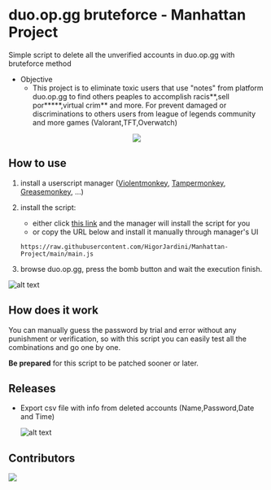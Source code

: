# duo.op.gg bruteforce - Manhattan Project
Simple script to delete all the unverified accounts in duo.op.gg with bruteforce method
- Objective
     - This project is to eliminate toxic users that use "notes" from platform duo.op.gg to find others peaples to accomplish racis**,sell por*****,virtual crim** and more. For prevent damaged or discriminations to others users from league of legends community and more games (Valorant,TFT,Overwatch)

<p align="center" width="100%">
    <img src="https://i.imgur.com/OfDFi9C.png">
</p>


## How to use

1. install a userscript manager ([Violentmonkey](https://violentmonkey.github.io/), [Tampermonkey](https://www.tampermonkey.net/), [Greasemonkey](https://www.greasespot.net/), ...)
2. install the script:
    * either click [this link](https://github.com/HigorJardini/Manhattan-Project/releases/download/Pre-release/main.user.js) and the manager will install the script for you
    * or copy the URL below and install it manually through manager's UI

    `https://raw.githubusercontent.com/HigorJardini/Manhattan-Project/main/main.js`
3. browse duo.op.gg, press the bomb button and wait the execution finish.

![alt text](https://i.imgur.com/kdTywuF.gif)

## How does it work

You can manually guess the password by trial and error without any punishment or verification, so with this script you can easily test all the combinations and go one by one.

**Be prepared** for this script to be patched sooner or later.

## Releases
 - Export csv file with info from deleted accounts (Name,Password,Date and Time)

    ![alt text](https://i.imgur.com/YsTzGUi.png)

## Contributors

<a href="https://github.com/HigorJardini/Manhattan-Project/graphs/contributors">
  <img src="https://contrib.rocks/image?repo=HigorJardini/Manhattan-Project" />
</a>
